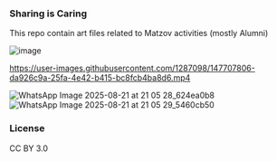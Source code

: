 ### Sharing is Caring
This repo contain art files related to Matzov activities (mostly Alumni)

![image](https://user-images.githubusercontent.com/1287098/147707678-c14bf761-d89e-4845-9426-b8b29685b0fd.png)


https://user-images.githubusercontent.com/1287098/147707806-da926c9a-25fa-4e42-b415-bc8fcb4ba8d6.mp4

![WhatsApp Image 2025-08-21 at 21 05 28_624ea0b8](https://github.com/user-attachments/assets/400a127d-ffd8-4ebc-9a68-e704190123d2)
![WhatsApp Image 2025-08-21 at 21 05 29_5460cb50](https://github.com/user-attachments/assets/10687a72-fbcf-4175-b3af-094b46b5f1e8)

### License
CC BY 3.0
